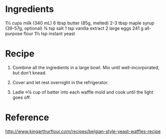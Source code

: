 Ingredients
===========
1½ cups milk (340 mL)
6 tbsp butter (85g, melted)
2-3 tbsp maple syrup (39-57g, optional)
¾ tsp salt
1 tsp vanilla extract
2 large eggs
241 g all-purpose flour
1½ tsp instant yeast

Recipe
======
1. Combine all the ingredients in a large bowl.  Mix until well-incorporated, 
   but don't knead.

2. Cover and let rest overnight in the refrigerator.

3. Ladle ≈¼ cup of batter into each waffle mold and cook until the light goes 
   off.

Reference
=========
http://www.kingarthurflour.com/recipes/belgian-style-yeast-waffles-recipe
